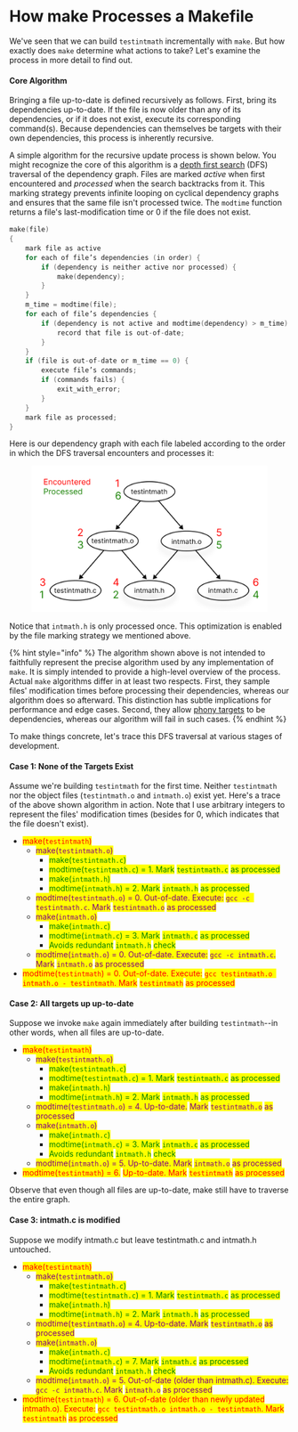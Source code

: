 # How make Processes a Makefile

We've seen that we can build `testintmath` incrementally with `make`. But how exactly does `make` determine what actions to take? Let's examine the process in more detail to find out.

#### Core Algorithm

Bringing a file up-to-date is defined recursively as follows. First, bring its dependencies up-to-date. If the file is now older than any of its dependencies, or if it does not exist, execute its corresponding command(s). Because dependencies can themselves be targets with their own dependencies, this process is inherently recursive.

A simple algorithm for the recursive update process is shown below. You might recognize the core of this algorithm is a [depth first search](https://en.wikipedia.org/wiki/Depth-first\_search) (DFS) traversal of the dependency graph. Files are marked _active_ when first encountered and _processed_ when the search backtracks from it. This marking strategy prevents infinite looping on cyclical dependency graphs and ensures that the same file isn't processed twice. The `modtime` function returns a file's last-modification time or 0 if the file does not exist.&#x20;

```c
make(file)
{
    mark file as active
    for each of file’s dependencies (in order) {
        if (dependency is neither active nor processed) {
            make(dependency);
        }
    }
    m_time = modtime(file);
    for each of file’s dependencies {
        if (dependency is not active and modtime(dependency) > m_time) {
            record that file is out-of-date;
        }
    }
    if (file is out-of-date or m_time == 0) {
        execute file’s commands;
        if (commands fails) {
            exit_with_error;
        }
    }
    mark file as processed;
}
```

Here is our dependency graph with each file labeled according to the order in which the DFS traversal encounters and processes it:

<figure><img src="../.gitbook/assets/Group 263.png" alt="" width="563"><figcaption></figcaption></figure>

Notice that `intmath.h` is only processed once. This optimization is enabled by the file marking strategy we mentioned above. &#x20;

{% hint style="info" %}
The algorithm shown above is not intended to faithfully represent the precise algorithm used by any implementation of `make`. It is simply intended to provide a high-level overview of the process. Actual `make` algorithms differ in at least two respects. First, they sample files' modification times before processing their dependencies, whereas our algorithm does so afterward. This distinction has subtle implications for performance and edge cases. Second, they allow [phony targets](makefile-version-2-phony-targets.md) to be dependencies, whereas our algorithm will fail in such cases.
{% endhint %}

To make things concrete, let's trace this DFS traversal at various stages of development.

#### Case 1: None of the Targets Exist

Assume we're building `testintmath` for the first time. Neither `testintmath` nor the object files (`testintmath.o` and `intmath.o`) exist yet. Here's a trace of the above shown algorithm in action. Note that I use arbitrary integers to represent the files' modification times (besides for 0, which indicates that the file doesn't exist).

* <mark style="color:red;">make(</mark><mark style="color:red;">`testintmath`</mark><mark style="color:red;">)</mark>
  * <mark style="color:purple;">make(</mark><mark style="color:purple;">`testintmath.o`</mark><mark style="color:purple;">)</mark>
    * <mark style="color:green;">make(</mark><mark style="color:green;">`testintmath.c`</mark><mark style="color:green;">)</mark>
    * <mark style="color:green;">modtime(</mark><mark style="color:green;">`testintmath.c`</mark><mark style="color:green;">) = 1. Mark</mark> <mark style="color:green;">`testintmath.c`</mark> <mark style="color:green;">as processed</mark>
    * <mark style="color:green;">make(</mark><mark style="color:green;">`intmath.h`</mark><mark style="color:green;">)</mark>
    * <mark style="color:green;">modtime(</mark><mark style="color:green;">`intmath.h`</mark><mark style="color:green;">) = 2. Mark</mark> <mark style="color:green;">`intmath.h`</mark> <mark style="color:green;">as processed</mark>
  * <mark style="color:purple;">modtime(</mark><mark style="color:purple;">`testintmath.o`</mark><mark style="color:purple;">) = 0. Out-of-date. Execute:</mark> <mark style="color:purple;">`gcc -c testintmath.c`</mark><mark style="color:purple;">. Mark</mark> <mark style="color:purple;">`testintmath.o`</mark> <mark style="color:purple;">as processed</mark>
  * <mark style="color:purple;">make(</mark><mark style="color:purple;">`intmath.o`</mark><mark style="color:purple;">)</mark>
    * <mark style="color:green;">make(</mark><mark style="color:green;">`intmath.c`</mark><mark style="color:green;">)</mark>
    * <mark style="color:green;">modtime(</mark><mark style="color:green;">`intmath.c`</mark><mark style="color:green;">) = 3. Mark</mark> <mark style="color:green;">`intmath.c`</mark> <mark style="color:green;">as processed</mark>
    * <mark style="color:green;">Avoids redundant</mark> <mark style="color:green;">`intmath.h`</mark> <mark style="color:green;">check</mark>
  * <mark style="color:purple;">modtime(</mark><mark style="color:purple;">`intmath.o`</mark><mark style="color:purple;">) = 0. Out-of-date. Execute:</mark> <mark style="color:purple;">`gcc -c intmath.c`</mark><mark style="color:purple;">. Mark</mark> <mark style="color:purple;">`intmath.o`</mark> <mark style="color:purple;">as processed</mark>
* <mark style="color:red;">modtime(</mark><mark style="color:red;">`testintmath`</mark><mark style="color:red;">) = 0. Out-of-date. Execute:</mark> <mark style="color:red;">`gcc testintmath.o intmath.o - testintmath`</mark><mark style="color:red;">. Mark</mark> <mark style="color:red;">`testintmath`</mark> <mark style="color:red;">as processed</mark>

#### Case 2: All targets up up-to-date

Suppose we invoke `make` again immediately after building `testintmath`--in other words, when all files are up-to-date.

* <mark style="color:red;">make(</mark><mark style="color:red;">`testintmath`</mark><mark style="color:red;">)</mark>
  * <mark style="color:purple;">make(</mark><mark style="color:purple;">`testintmath.o`</mark><mark style="color:purple;">)</mark>
    * <mark style="color:green;">make(</mark><mark style="color:green;">`testintmath.c`</mark><mark style="color:green;">)</mark>
    * <mark style="color:green;">modtime(</mark><mark style="color:green;">`testintmath.c`</mark><mark style="color:green;">) = 1. Mark</mark> <mark style="color:green;">`testintmath.c`</mark> <mark style="color:green;">as processed</mark>
    * <mark style="color:green;">make(</mark><mark style="color:green;">`intmath.h`</mark><mark style="color:green;">)</mark>
    * <mark style="color:green;">modtime(</mark><mark style="color:green;">`intmath.h`</mark><mark style="color:green;">) = 2. Mark</mark> <mark style="color:green;">`intmath.h`</mark> <mark style="color:green;">as processed</mark>
  * <mark style="color:purple;">modtime(</mark><mark style="color:purple;">`testintmath.o`</mark><mark style="color:purple;">) = 4. Up-to-date.</mark> <mark style="color:purple;">Mark</mark> <mark style="color:purple;">`testintmath.o`</mark> <mark style="color:purple;">as processed</mark>
  * <mark style="color:purple;">make(</mark><mark style="color:purple;">`intmath.o`</mark><mark style="color:purple;">)</mark>
    * <mark style="color:green;">make(</mark><mark style="color:green;">`intmath.c`</mark><mark style="color:green;">)</mark>
    * <mark style="color:green;">modtime(</mark><mark style="color:green;">`intmath.c`</mark><mark style="color:green;">) = 3. Mark</mark> <mark style="color:green;">`intmath.c`</mark> <mark style="color:green;">as processed</mark>
    * <mark style="color:green;">Avoids redundant</mark> <mark style="color:green;">`intmath.h`</mark> <mark style="color:green;">check</mark>
  * <mark style="color:purple;">modtime(</mark><mark style="color:purple;">`intmath.o`</mark><mark style="color:purple;">) = 5. Up-to-date. Mark</mark> <mark style="color:purple;">`intmath.o`</mark> <mark style="color:purple;">as processed</mark>
* <mark style="color:red;">modtime(</mark><mark style="color:red;">`testintmath`</mark><mark style="color:red;">) = 6.</mark> <mark style="color:red;">Up-to-date. Mark</mark> <mark style="color:red;">`testintmath`</mark> <mark style="color:red;">as processed</mark>

Observe that even though all files are up-to-date, make still have to traverse the entire graph.

#### Case 3: intmath.c is modified

Suppose we modify intmath.c but leave testintmath.c and intmath.h untouched.

* <mark style="color:red;">make(</mark><mark style="color:red;">`testintmath`</mark><mark style="color:red;">)</mark>
  * <mark style="color:purple;">make(</mark><mark style="color:purple;">`testintmath.o`</mark><mark style="color:purple;">)</mark>
    * <mark style="color:green;">make(</mark><mark style="color:green;">`testintmath.c`</mark><mark style="color:green;">)</mark>
    * <mark style="color:green;">modtime(</mark><mark style="color:green;">`testintmath.c`</mark><mark style="color:green;">) = 1. Mark</mark> <mark style="color:green;">`testintmath.c`</mark> <mark style="color:green;">as processed</mark>
    * <mark style="color:green;">make(</mark><mark style="color:green;">`intmath.h`</mark><mark style="color:green;">)</mark>
    * <mark style="color:green;">modtime(</mark><mark style="color:green;">`intmath.h`</mark><mark style="color:green;">) = 2. Mark</mark> <mark style="color:green;">`intmath.h`</mark> <mark style="color:green;">as processed</mark>
  * <mark style="color:purple;">modtime(</mark><mark style="color:purple;">`testintmath.o`</mark><mark style="color:purple;">) = 4. Up-to-date. Mark</mark> <mark style="color:purple;">`testintmath.o`</mark> <mark style="color:purple;">as processed</mark>
  * <mark style="color:purple;">make(</mark><mark style="color:purple;">`intmath.o`</mark><mark style="color:purple;">)</mark>
    * <mark style="color:green;">make(</mark><mark style="color:green;">`intmath.c`</mark><mark style="color:green;">)</mark>
    * <mark style="color:green;">modtime(</mark><mark style="color:green;">`intmath.c`</mark><mark style="color:green;">) = 7. Mark</mark> <mark style="color:green;">`intmath.c`</mark> <mark style="color:green;">as processed</mark>
    * <mark style="color:green;">Avoids redundant</mark> <mark style="color:green;">`intmath.h`</mark> <mark style="color:green;">check</mark>
  * <mark style="color:purple;">modtime(</mark><mark style="color:purple;">`intmath.o`</mark><mark style="color:purple;">) = 5. Out-of-date (older than intmath.c). Execute:</mark> <mark style="color:purple;">`gcc -c intmath.c`</mark><mark style="color:purple;">. Mark</mark> <mark style="color:purple;">`intmath.o`</mark> <mark style="color:purple;">as processed</mark>
* <mark style="color:red;">modtime(</mark><mark style="color:red;">`testintmath`</mark><mark style="color:red;">) = 6. Out-of-date (older than newly updated intmath.o). Execute:</mark> <mark style="color:red;">`gcc testintmath.o intmath.o - testintmath`</mark><mark style="color:red;">. Mark</mark> <mark style="color:red;">`testintmath`</mark> <mark style="color:red;">as processed</mark>
